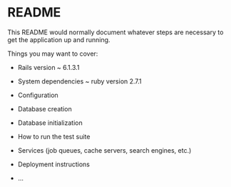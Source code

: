 # README

This README would normally document whatever steps are necessary to get the
application up and running.

Things you may want to cover:

* Rails version ~ 6.1.3.1

* System dependencies ~ ruby version 2.7.1

* Configuration

* Database creation 

* Database initialization

* How to run the test suite

* Services (job queues, cache servers, search engines, etc.)

* Deployment instructions

* ...
